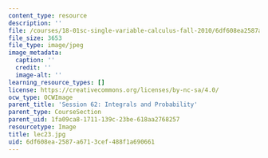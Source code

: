 ```yaml
---
content_type: resource
description: ''
file: /courses/18-01sc-single-variable-calculus-fall-2010/6df608ea2587a6713cef488f1a690661_lec23.jpg
file_size: 3653
file_type: image/jpeg
image_metadata:
  caption: ''
  credit: ''
  image-alt: ''
learning_resource_types: []
license: https://creativecommons.org/licenses/by-nc-sa/4.0/
ocw_type: OCWImage
parent_title: 'Session 62: Integrals and Probability'
parent_type: CourseSection
parent_uid: 1fa09ca8-1711-139c-23be-618aa2768257
resourcetype: Image
title: lec23.jpg
uid: 6df608ea-2587-a671-3cef-488f1a690661
---
```

